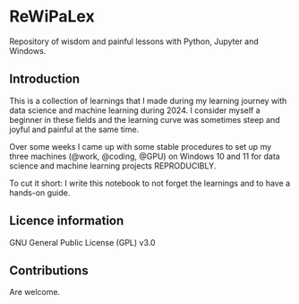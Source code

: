# ReWiPaLex
Repository of wisdom and painful lessons with Python, Jupyter and Windows.

## Introduction
This is a collection of learnings that I made during my learning journey with data science and machine learning during 2024. I consider myself a beginner in these fields and the learning curve was sometimes steep and joyful and painful at the same time.

Over some weeks I came up with some stable procedures to set up my three machines (@work, @coding, @GPU) on Windows 10 and 11 for data science and machine learning projects REPRODUCIBLY.

To cut it short: I write this notebook to not forget the learnings and to have a hands-on guide.

## Licence information

GNU General Public License (GPL) v3.0

## Contributions

Are welcome.
